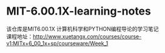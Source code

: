 # MIT-6.00.1X-learning-notes
该仓库是MIT6.00.1X 计算机科学和PYTHON编程导论的学习笔记<br>
课程地址：http://www.xuetangx.com/courses/course-v1:MITx+6_00_1x+sp/courseware/Week_1
